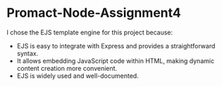 # Promact-Node-Assignment4
I chose the EJS template engine for this project because:
- EJS is easy to integrate with Express and provides a straightforward syntax.
- It allows embedding JavaScript code within HTML, making dynamic content creation more convenient.
- EJS is widely used and well-documented.
